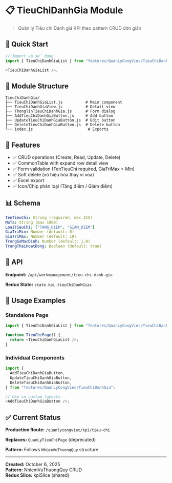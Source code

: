 # 📋 TieuChiDanhGia Module

> Quản lý Tiêu chí Đánh giá KPI theo pattern CRUD đơn giản

## 🚀 Quick Start

```javascript
// Import và sử dụng
import { TieuChiDanhGiaList } from "features/QuanLyCongViec/TieuChiDanhGia";

<TieuChiDanhGiaList />;
```

## 📁 Module Structure

```
TieuChiDanhGia/
├── TieuChiDanhGiaList.js          # Main component
├── TieuChiDanhGiaView.js          # Detail view
├── ThongTinTieuChiDanhGia.js      # Form dialog
├── AddTieuChiDanhGiaButton.js     # Add button
├── UpdateTieuChiDanhGiaButton.js  # Edit button
├── DeleteTieuChiDanhGiaButton.js  # Delete button
└── index.js                        # Exports
```

## 🎯 Features

- ✅ CRUD operations (Create, Read, Update, Delete)
- ✅ CommonTable with expand row detail view
- ✅ Form validation (TenTieuChi required, GiaTriMax > Min)
- ✅ Soft delete (vô hiệu hóa thay vì xóa)
- ✅ Excel export
- ✅ Icon/Chip phân loại (Tăng điểm / Giảm điểm)

## 📊 Schema

```yaml
TenTieuChi: String (required, max 255)
MoTa: String (max 1000)
LoaiTieuChi: ["TANG_DIEM", "GIAM_DIEM"]
GiaTriMin: Number (default: 0)
GiaTriMax: Number (default: 10)
TrongSoMacDinh: Number (default: 1.0)
TrangThaiHoatDong: Boolean (default: true)
```

## 🔌 API

**Endpoint:** `/api/workmanagement/tieu-chi-danh-gia`

**Redux State:** `state.kpi.tieuChiDanhGias`

## 🎨 Usage Examples

### Standalone Page

```javascript
import { TieuChiDanhGiaList } from "features/QuanLyCongViec/TieuChiDanhGia";

function TieuChiPage() {
  return <TieuChiDanhGiaList />;
}
```

### Individual Components

```javascript
import {
  AddTieuChiDanhGiaButton,
  UpdateTieuChiDanhGiaButton,
  DeleteTieuChiDanhGiaButton,
} from "features/QuanLyCongViec/TieuChiDanhGia";

// Use in custom layouts
<AddTieuChiDanhGiaButton />;
```

## ✅ Current Status

**Production Route:** `/quanlycongviec/kpi/tieu-chi`

**Replaces:** `QuanLyTieuChiPage` (deprecated)

**Pattern:** Follows `NhiemVuThuongQuy` structure

---

**Created:** October 6, 2025  
**Pattern:** NhiemVuThuongQuy CRUD  
**Redux Slice:** kpiSlice (shared)

